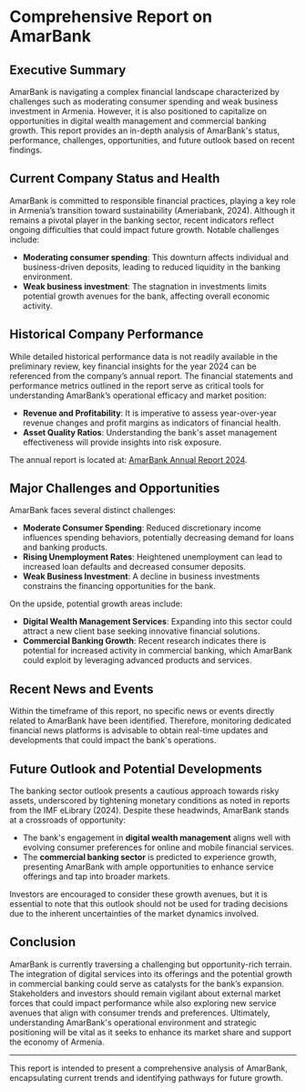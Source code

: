 # Comprehensive Report on AmarBank

## Executive Summary
AmarBank is navigating a complex financial landscape characterized by challenges such as moderating consumer spending and weak business investment in Armenia. However, it is also positioned to capitalize on opportunities in digital wealth management and commercial banking growth. This report provides an in-depth analysis of AmarBank's status, performance, challenges, opportunities, and future outlook based on recent findings.

## Current Company Status and Health
AmarBank is committed to responsible financial practices, playing a key role in Armenia’s transition toward sustainability (Ameriabank, 2024). Although it remains a pivotal player in the banking sector, recent indicators reflect ongoing difficulties that could impact future growth. Notable challenges include:

- **Moderating consumer spending**: This downturn affects individual and business-driven deposits, leading to reduced liquidity in the banking environment.
- **Weak business investment**: The stagnation in investments limits potential growth avenues for the bank, affecting overall economic activity.

## Historical Company Performance
While detailed historical performance data is not readily available in the preliminary review, key financial insights for the year 2024 can be referenced from the company’s annual report. The financial statements and performance metrics outlined in the report serve as critical tools for understanding AmarBank’s operational efficacy and market position:

- **Revenue and Profitability**: It is imperative to assess year-over-year revenue changes and profit margins as indicators of financial health.
- **Asset Quality Ratios**: Understanding the bank's asset management effectiveness will provide insights into risk exposure.

The annual report is located at: [AmarBank Annual Report 2024](https://ameriabank.am/Portals/0/files/ir/annual-reports/annual_report_2024_eng.pdf).

## Major Challenges and Opportunities
AmarBank faces several distinct challenges:
- **Moderate Consumer Spending**: Reduced discretionary income influences spending behaviors, potentially decreasing demand for loans and banking products.
- **Rising Unemployment Rates**: Heightened unemployment can lead to increased loan defaults and decreased consumer deposits.
- **Weak Business Investment**: A decline in business investments constrains the financing opportunities for the bank.

On the upside, potential growth areas include:
- **Digital Wealth Management Services**: Expanding into this sector could attract a new client base seeking innovative financial solutions.
- **Commercial Banking Growth**: Recent research indicates there is potential for increased activity in commercial banking, which AmarBank could exploit by leveraging advanced products and services.

## Recent News and Events
Within the timeframe of this report, no specific news or events directly related to AmarBank have been identified. Therefore, monitoring dedicated financial news platforms is advisable to obtain real-time updates and developments that could impact the bank's operations.

## Future Outlook and Potential Developments
The banking sector outlook presents a cautious approach towards risky assets, underscored by tightening monetary conditions as noted in reports from the IMF eLibrary (2024). Despite these headwinds, AmarBank stands at a crossroads of opportunity:

- The bank's engagement in **digital wealth management** aligns well with evolving consumer preferences for online and mobile financial services.
- The **commercial banking sector** is predicted to experience growth, presenting AmarBank with ample opportunities to enhance service offerings and tap into broader markets.

Investors are encouraged to consider these growth avenues, but it is essential to note that this outlook should not be used for trading decisions due to the inherent uncertainties of the market dynamics involved.

## Conclusion
AmarBank is currently traversing a challenging but opportunity-rich terrain. The integration of digital services into its offerings and the potential growth in commercial banking could serve as catalysts for the bank’s expansion. Stakeholders and investors should remain vigilant about external market forces that could impact performance while also exploring new service avenues that align with consumer trends and preferences. Ultimately, understanding AmarBank's operational environment and strategic positioning will be vital as it seeks to enhance its market share and support the economy of Armenia.

--- 
This report is intended to present a comprehensive analysis of AmarBank, encapsulating current trends and identifying pathways for future growth.